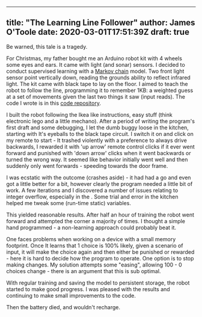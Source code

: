 
---
title: "The Learning Line Follower"
author: James O'Toole
date: 2020-03-01T17:51:39Z
draft: true
---
Be warned, this tale is a tragedy.

For Christmas, my father bought me an Arduino robot kit with 4 wheels some eyes and ears. It came with light  (and sonar) sensors. I decided to conduct supervised learning with a [Markov chain](https://en.wikipedia.org/wiki/Markov_chain) model. Two front light sensor point vertically down, reading the grounds ability to reflect infrared light. The kit came with black tape to lay on the floor. I aimed to teach the robot to follow the line, programming it to remember 1KB: a weighted guess at a set of movements given the last two things it saw (input reads). The code I wrote is in this [code repository](https://github.com/SmileyJames/arduino_markov).

I built the robot following the Ikea like instructions, easy stuff (think electronic lego and a little mechano). After a period of writing the program's first draft and some debugging, I let the dumb buggy loose in the kitchen, starting with It's eyeballs to the black tape circuit. I switch it on and click on my remote to start - It trashed violently with a preference to always drive backwards, I rewarded it with 'up arrow' remote control clicks if it ever went forward and punished with 'down arrow' clicks when it went backwards or turned the wrong way. It seemed like behavior initially went well and then suddenly only went forwards - speeding towards the door frame.

I was ecstatic with the outcome (crashes aside) - it had had a go and even got a little better for a bit, however clearly the program needed a little bit of work. A few iterations and I discovered a number of issues relating to integer overflow, especially in the . Some trial and error in the kitchen helped me tweak some (run-time static) variables.

This yielded reasonable results. After half an hour of training the robot went forward and attempted the corner a majority of times. I thought a simple hand programmed - a non-learning approach could probably beat it.

One faces problems when working on a device with a small memory footprint. Once It learns that 1 choice is 100% likely, given a scenario of input, it will make the choice again and then either be punished or rewarded - here it is hard to decide how the program to operate. One option is to stop making changes. My solution attempts some "easing", allowing 100 - 0 choices change - there is an argument that this is sub optimal.

With regular training and saving the model to persistent storage, the robot started to make good progress. I was pleased with the results and continuing to make small improvements to the code.

Then the battery died, and wouldn't recharge.
